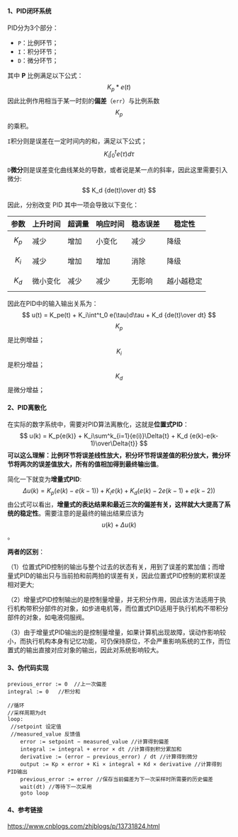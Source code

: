 #### 1、PID闭环系统

PID分为3个部分：

-   `P`：比例环节；
-   `I`：积分环节；
-   `D`：微分环节；

其中 **P** 比例满足以下公式：
$$
K_p*e(t)
$$
因此比例作用相当于某一时刻的**偏差**（`err`）与比例系数$$K_p$$的乘积。

`I`积分则是误差在一定时间内的和，满足以下公式；
$$
K_i\int^t_0 e(\tau)d\tau
$$

`D`**微分**则是误差变化曲线某处的导数，或者说是某一点的斜率，因此这里需要引入微分:
$$
K_d {de(t)\over dt}
$$


因此，分别改变 PID 其中一项会导致以下变化：

| 参数    | 上升时间 | 超调量 | 响应时间 | 稳态误差 | 稳定性     |
| ------- | -------- | ------ | -------- | -------- | ---------- |
| $$K_p$$ | 减少     | 增加   | 小变化   | 减少     | 降级       |
| $$K_i$$ | 减少     | 增加   | 增加     | 消除     | 降级       |
| $$K_d$$ | 微小变化 | 减少   | 减少     | 无影响   | 越小越稳定 |

因此在PID中的输入输出关系为：
$$
u(t) = K_pe(t) + K_i\int^t_0 e(\tau)d\tau + K_d {de(t)\over dt}
$$
$$K_p$$是比例增益； $$K_i$$是积分增益； $$K_d$$是微分增益；



#### 2、PID离散化

在实际的数字系统中，需要对PID算法离散化，这就是**位置式PID**：
$$
u(k) = K_p{e(k)} + K_i\sum^k_{i=1}{e(i)}\Delta{t} + K_d {e(k)-e(k-1)\over\Delta{t}}
$$
**可以这么理解：比例环节将误差线性放大，积分环节将误差值的积分放大，微分环节将两次的误差值放大，所有的值相加得到最终输出值**。

简化一下就变为**增量式PID**:
$$
\Delta u(k) = K_p({e(k)-e(k-1)}) + K_ie(k) + K_d ({e(k)-2e(k-1)+e(k-2)})
$$
由公式可以看出，**增量式的表达结果和最近三次的偏差有关，这样就大大提高了系统的稳定性**。需要注意的是最终的输出结果应该为 $$u(k)+\Delta u(k)$$ 。

**两者的区别**：

（1）位置式PID控制的输出与整个过去的状态有关，用到了误差的累加值；而增量式PID的输出只与当前拍和前两拍的误差有关，因此位置式PID控制的累积误差相对更大;

（2）增量式PID控制输出的是控制量增量，并无积分作用，因此该方法适用于执行机构带积分部件的对象，如步进电机等，而位置式PID适用于执行机构不带积分部件的对象，如电液伺服阀。

（3）由于增量式PID输出的是控制量增量，如果计算机出现故障，误动作影响较小，而执行机构本身有记忆功能，可仍保持原位，不会严重影响系统的工作，而位置式的输出直接对应对象的输出，因此对系统影响较大。

#### 3、伪代码实现

```
previous_error := 0  //上一次偏差
integral := 0   //积分和

//循环 
//采样周期为dt
loop:
 //setpoint 设定值
 //measured_value 反馈值
    error := setpoint − measured_value //计算得到偏差
    integral := integral + error × dt //计算得到积分累加和
    derivative := (error − previous_error) / dt //计算得到微分
    output := Kp × error + Ki × integral + Kd × derivative //计算得到PID输出
    previous_error := error //保存当前偏差为下一次采样时所需要的历史偏差
    wait(dt) //等待下一次采用
    goto loop
```

#### 4、参考链接

https://www.cnblogs.com/zhjblogs/p/13731824.html
